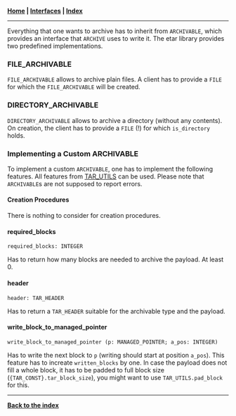 **[Home](../README.md) | [Interfaces](README.md) | [Index](../index.md)**
***

Everything that one wants to archive has to inherit from `ARCHIVABLE`, which provides an interface that `ARCHIVE` uses to write it. The etar library provides two predefined implementations.

### FILE_ARCHIVABLE
`FILE_ARCHIVABLE` allows to archive plain files. A client has to provide a `FILE` for which the `FILE_ARCHIVABLE` will be created.

### DIRECTORY_ARCHIVABLE
`DIRECTORY_ARCHIVABLE` allows to archive a directory (without any contents). On creation, the client has to provide a `FILE` (!) for which `is_directory` holds.

### Implementing a Custom ARCHIVABLE
To implement a custom `ARCHIVABLE`, one has to implement the following features. All features from [TAR_UTILS](TAR_UTILS.md) can be used. Please note that `ARCHIVABLE`s are not supposed to report errors.

#### Creation Procedures
There is nothing to consider for creation procedures.

#### required_blocks
`required_blocks: INTEGER`

Has to return how many blocks are needed to archive the payload. At least 0.

#### header
`header: TAR_HEADER`

Has to return a `TAR_HEADER` suitable for the archivable type and the payload.

#### write_block_to_managed_pointer
`write_block_to_managed_pointer (p: MANAGED_POINTER; a_pos: INTEGER)`

Has to write the next block to `p` (writing should start at position `a_pos`). This feature has to increate `written_blocks` by one. In case the payload does not fill a whole block, it has to be padded to full block size (`{TAR_CONST}.tar_block_size`), you might want to use `TAR_UTILS.pad_block` for this.

***
**[Back to the index](../index.md)**

